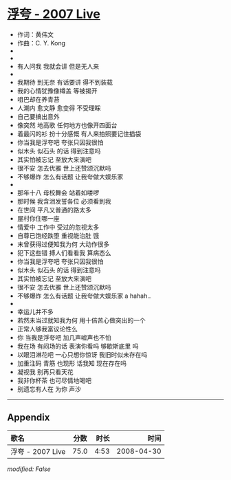 # [浮夸 - 2007 Live](https://music.163.com/song?id=65261)

* 作词：黄伟文
* 作曲：C. Y. Kong
*
*
* 有人问我 我就会讲 但是无人来
* 
* 我期待 到无奈 有话要讲 得不到装载
* 我的心情犹豫像樽盖 等被揭开
* 咀巴却在养青苔
* 人潮内 愈文静 愈变得 不受理睬
* 自己要搞出意外
* 像突然 地高歌 任何地方也像开四面台
* 着最闪的衫 扮十分感慨 有人来拍照要记住插袋
* 你当我是浮夸吧 夸张只因我很怕
* 似木头 似石头 的话 得到注意吗
* 其实怕被忘记 至放大来演吧
* 很不安 怎去优雅 世上还赞颂沉默吗
* 不够爆炸 怎么有话题 让我夸做大娱乐家
* 
* 那年十八 母校舞会 站着如喽啰
* 那时候 我含泪发誓各位 必须看到我
* 在世间 平凡又普通的路太多
* 屋村你住哪一座
* 情爱中 工作中 受过的忽视太多
* 自尊已饱经跌堕 重视能治肚 饿
* 末曾获得过便知我为何 大动作很多
* 犯下这些错 搏人们看看我 算病态么
* 你当我是浮夸吧 夸张只因我很怕
* 似木头 似石头 的话 得到注意吗
* 其实怕被忘记 至放大来演吧
* 很不安 怎去优雅 世上还赞颂沉默吗
* 不够爆炸 怎么有话题 让我夸做大娱乐家 a hahah..
* 
* 幸运儿并不多
* 若然未当过就知我为何 用十倍苦心做突出的一个
* 正常人够我富议论性么
* 你 当我是浮夸吧 加几声嘘声也不怕
* 我在场 有闷场的话 表演你看吗 够歇斯底里 吗
* 以眼泪淋花吧 一心只想你惊讶 我旧时似未存在吗
* 加重注码 青筋 也现形 话我知 现在存在吗
* 凝视我 别再只看天花
* 我非你杯茶 也可尽情地喝吧
* 别遗忘有人在 为你 声沙


---

## Appendix

|歌名|分数|时长|时间|
|:---|:---:|---:|---:|
|浮夸 - 2007 Live|75.0|4:53|2008-04-30

*modified: False*